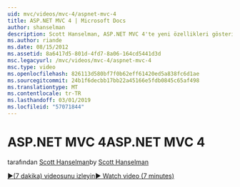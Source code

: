 ```yaml
---
uid: mvc/videos/mvc-4/aspnet-mvc-4
title: ASP.NET MVC 4 | Microsoft Docs
author: shanselman
description: Scott Hanselman, ASP.NET MVC 4'te yeni özellikleri gösterir.
ms.author: riande
ms.date: 08/15/2012
ms.assetid: 8a6417d5-801d-4fd7-8a06-164cd5441d3d
msc.legacyurl: /mvc/videos/mvc-4/aspnet-mvc-4
msc.type: video
ms.openlocfilehash: 826113d580bf7f0b62eff61420ed5a838fc6d1ae
ms.sourcegitcommit: 24b1f6decbb17bb22a45166e5fdb0845c65af498
ms.translationtype: MT
ms.contentlocale: tr-TR
ms.lasthandoff: 03/01/2019
ms.locfileid: "57071844"
---
```

<a name="aspnet-mvc-4"></a><span data-ttu-id="1131f-103">ASP.NET MVC 4</span><span class="sxs-lookup"><span data-stu-id="1131f-103">ASP.NET MVC 4</span></span>
====================
<span data-ttu-id="1131f-104">tarafından [Scott Hanselman](https://github.com/shanselman)</span><span class="sxs-lookup"><span data-stu-id="1131f-104">by [Scott Hanselman](https://github.com/shanselman)</span></span>

[<span data-ttu-id="1131f-105">&#9654;(7 dakika) videosunu izleyin</span><span class="sxs-lookup"><span data-stu-id="1131f-105">&#9654; Watch video (7 minutes)</span></span>](https://channel9.msdn.com/Blogs/ASP-NET-Site-Videos/aspnet-mvc-4)
